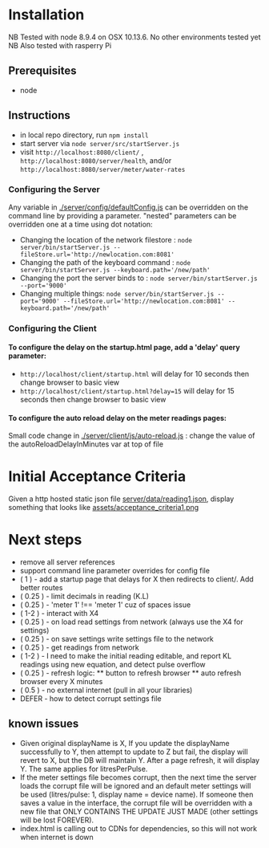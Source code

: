 
# Installation
NB Tested with node 8.9.4 on OSX 10.13.6. No other environments tested yet 
NB Also tested with rasperry Pi 

## Prerequisites

* node

## Instructions

* in local repo directory, run `npm install`
* start server via `node server/src/startServer.js`
* visit `http://localhost:8080/client/` , `http://localhost:8080/server/health`, and/or `http://localhost:8080/server/meter/water-rates`

### Configuring the Server

 Any variable in [./server/config/defaultConfig.js](server/config/defaultConfig.js) can be overridden on the command line by providing a parameter. "nested" parameters can be overridden one at a time using dot notation:
 
* Changing the location of the network filestore : `node server/bin/startServer.js --fileStore.url='http://newlocation.com:8081'` 
* Changing the path of the keyboard command : `node server/bin/startServer.js --keyboard.path='/new/path'` 
* Changing the port the server binds to : `node server/bin/startServer.js --port='9000'` 
* Changing multiple things: `node server/bin/startServer.js --port='9000' --fileStore.url='http://newlocation.com:8081' --keyboard.path='/new/path'`

### Configuring the Client

#### To configure the delay on the startup.html page, add a 'delay' query parameter:

* `http://localhost/client/startup.html` will delay for 10 seconds then change browser to basic view 
* `http://localhost/client/startup.html?delay=15` will delay for 15 seconds then change browser to basic view 

#### To configure the auto reload delay on the meter readings pages:

Small code change in [./server/client/js/auto-reload.js](server/client/js/auto-reload.js) : change the value of the autoReloadDelayInMinutes var at top of file

# Initial Acceptance Criteria

Given a http hosted static json file [server/data/reading1.json](server/data/reading1.json), display something that looks like [assets/acceptance_criteria1.png](assets/acceptance_criteria1.png)

# Next steps

* remove all server references
* support command line parameter overrides for config file
* ( 1 ) - add a startup page that delays for X then redirects to client/. Add better routes
* ( 0.25 ) - limit decimals in reading (K.L)
* ( 0.25 ) - 'meter 1' !== 'meter 1' cuz of spaces issue
* ( 1-2 ) - interact with X4
* ( 0.25 ) - on load read settings from network (always use the X4 for settings)
* ( 0.25 ) - on save settings write settings file to the network
* ( 0.25 ) - get readings from network
* ( 1-2  ) - I need to make the initial reading editable, and report KL readings using new equation, and detect pulse overflow
* ( 0.25 ) - refresh logic:
  ** button to refresh browser
  ** auto refresh browser every X minutes
* ( 0.5 ) - no external internet (pull in all your libraries)
* DEFER - how to detect corrupt settings file

## known issues

* Given original displayName is X, If you update the displayName successfully to Y, then attempt to update to Z but fail, the display will revert to X, but the DB will maintain Y. After a page refresh, it will display Y. The same applies for litresPerPulse.
* If the meter settings file becomes corrupt, then the next time the server loads the corrupt file will be ignored and an default meter settings will be used (litres/pulse: 1, display name = device name). If someone then saves a value in the interface, the corrupt file will be overridden with a new file that ONLY CONTAINS THE UPDATE JUST MADE (other settings will be lost FOREVER).
* index.html is calling out to CDNs for dependencies, so this will not work when internet is down 
